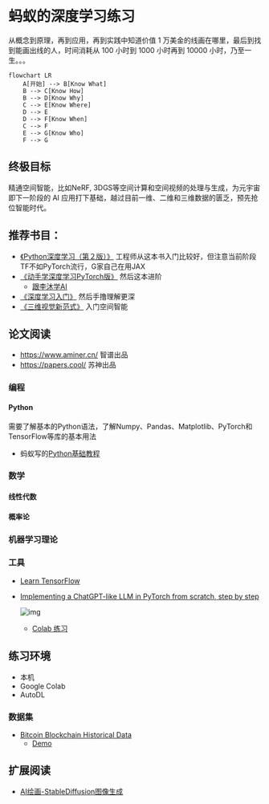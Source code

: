 # 蚂蚁的深度学习练习

从概念到原理，再到应用，再到实践中知道价值 1 万美金的线画在哪里，最后到找到能画出线的人，时间消耗从 100 小时到 1000 小时再到 10000 小时，乃至一生。。。

```mermaid
flowchart LR
    A[开始] --> B[Know What]
    B --> C[Know How]
    B --> D[Know Why]
    C --> E[Know Where]
    D --> E
    D --> F[Know When]
    C --> F
    E --> G[Know Who]
    F --> G
```

## 终极目标

精通空间智能，比如NeRF, 3DGS等空间计算和空间视频的处理与生成，为元宇宙即下一阶段的 AI 应用打下基础，越过目前一维、二维和三维数据的匮乏，预先抢位智能时代。

## 推荐书目：

* [《Python深度学习（第２版）》](https://book.douban.com/subject/36078304/) 工程师从这本书入门比较好，但注意当前阶段TF不如PyTorch流行，G家自己在用JAX
* [《动手学深度学习PyTorch版》](https://book.douban.com/subject/36142067/) 然后这本进阶
  - [跟李沐学AI](https://space.bilibili.com/1567748478/channel/series)
* [《深度学习入门》](https://book.douban.com/subject/36303408/) 然后手撸理解更深
* [《三维视觉新范式》](https://book.douban.com/subject/37014639/) 入门空间智能

## 论文阅读

* https://www.aminer.cn/ 智谱出品
* https://papers.cool/ 苏神出品

### 编程

#### Python

需要了解基本的Python语法，了解Numpy、Pandas、Matplotlib、PyTorch和TensorFlow等库的基本用法

* 蚂蚁写的[Python基础教程](https://docs.twinsant.com/)

### 数学

#### 线性代数

#### 概率论

### 机器学习理论

### 工具

* [Learn TensorFlow](https://www.tensorflow.org/learn)
* [Implementing a ChatGPT-like LLM in PyTorch from scratch, step by step](https://github.com/rasbt/LLMs-from-scratch/tree/main)

  ![img](https://camo.githubusercontent.com/a17472f25db0af2e7a72700cf3e994b48a61405931b54111ed4d62cbe0371216/68747470733a2f2f73656261737469616e72617363686b612e636f6d2f696d616765732f4c4c4d732d66726f6d2d736372617463682d696d616765732f6d656e74616c2d6d6f64656c2e6a7067)

  - [Colab 练习](https://drive.google.com/file/d/19am0lv1HHlIQYWI4swrVNCiudhoaexKn/view?usp=sharing)

## 练习环境

* 本机
* Google Colab
* AutoDL

### 数据集

* [Bitcoin Blockchain Historical Data](https://www.kaggle.com/datasets/bigquery/bitcoin-blockchain)
  * [Demo](https://www.kaggle.com/code/atmanan/hacked-bitcoin-transactions-input-values-fees)

## 扩展阅读

* [AI绘画-StableDiffusion图像生成](https://cloud.tencent.com/developer/learning/camp/19)